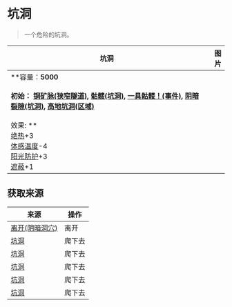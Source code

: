 # 坑洞  
> 一个危险的坑洞。  
  
  坑洞  |   图片   
 ----  |  ----:   
 **容量：**5000<br><br>**初始：**	[铜矿脉(狭窄隧道)](CopperVein.md), [骷髅(坑洞)](Skeleton.md), [一具骷髅！(事件)](Event_SkeletonSeen.md), [阴暗裂隙(坑洞)](DarkChamberEntrance.md), [高地坑洞(区域)](HighlandHole.md)<br><br>** 效果: **<br>[绝热](InsulationHeat.md)+3<br>[体感温度](TemperaturePerceived.md)-4<br>[阳光防护](SunProtection.md)+3<br>[遮蔽](Sheltered.md)+1  |     
  
## 获取来源  
来源  |  操作  
----  |  ----  
[离开(阴暗洞穴)](DarkChamberExit.md)  |  离开  
[坑洞](HighlandHoleEntrance.md)  |  爬下去  
[坑洞](HighlandHoleEntrance.md)  |  爬下去  
[坑洞](HighlandHoleEntrance.md)  |  爬下去  
[坑洞](HighlandHoleEntrance.md)  |  爬下去  
[坑洞](HighlandHoleEntrance.md)  |  爬下去  
